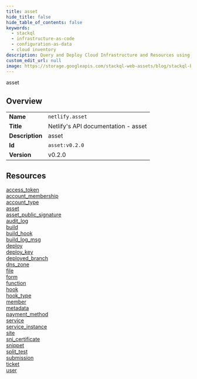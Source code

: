 ```yaml
---
title: asset
hide_title: false
hide_table_of_contents: false
keywords:
  - stackql
  - infrastructure-as-code
  - configuration-as-data
  - cloud inventory
description: Query and Deploy Cloud Infrastructure and Resources using SQL
custom_edit_url: null
image: https://storage.googleapis.com/stackql-web-assets/blog/stackql-blog-post-featured-image.png
---
```

asset  
    

## Overview
<table><tbody>
<tr><td><b>Name</b></td><td><code>netlify.asset</code></td></tr>
<tr><td><b>Title</b></td><td>Netlify's API documentation - asset</td></tr>
<tr><td><b>Description</b></td><td>asset</td></tr>
<tr><td><b>Id</b></td><td><code>asset:v0.2.0</code></td></tr>
<tr><td><b>Version</b></td><td>v0.2.0</td></tr>
</tbody></table>

## Resources
<div class="row">
<div class="providerDocColumn">
<a href="/docs/providers/netlify/asset/access_token">access_token</a><br />
<a href="/docs/providers/netlify/asset/account_membership">account_membership</a><br />
<a href="/docs/providers/netlify/asset/account_type">account_type</a><br />
<a href="/docs/providers/netlify/asset/asset">asset</a><br />
<a href="/docs/providers/netlify/asset/asset_public_signature">asset_public_signature</a><br />
<a href="/docs/providers/netlify/asset/audit_log">audit_log</a><br />
<a href="/docs/providers/netlify/asset/build">build</a><br />
<a href="/docs/providers/netlify/asset/build_hook">build_hook</a><br />
<a href="/docs/providers/netlify/asset/build_log_msg">build_log_msg</a><br />
<a href="/docs/providers/netlify/asset/deploy">deploy</a><br />
<a href="/docs/providers/netlify/asset/deploy_key">deploy_key</a><br />
<a href="/docs/providers/netlify/asset/deployed_branch">deployed_branch</a><br />
<a href="/docs/providers/netlify/asset/dns_zone">dns_zone</a><br />
<a href="/docs/providers/netlify/asset/file">file</a><br />
<a href="/docs/providers/netlify/asset/form">form</a><br />
</div>
<div class="providerDocColumn">
<a href="/docs/providers/netlify/asset/function">function</a><br />
<a href="/docs/providers/netlify/asset/hook">hook</a><br />
<a href="/docs/providers/netlify/asset/hook_type">hook_type</a><br />
<a href="/docs/providers/netlify/asset/member">member</a><br />
<a href="/docs/providers/netlify/asset/metadata">metadata</a><br />
<a href="/docs/providers/netlify/asset/payment_method">payment_method</a><br />
<a href="/docs/providers/netlify/asset/service">service</a><br />
<a href="/docs/providers/netlify/asset/service_instance">service_instance</a><br />
<a href="/docs/providers/netlify/asset/site">site</a><br />
<a href="/docs/providers/netlify/asset/sni_certificate">sni_certificate</a><br />
<a href="/docs/providers/netlify/asset/snippet">snippet</a><br />
<a href="/docs/providers/netlify/asset/split_test">split_test</a><br />
<a href="/docs/providers/netlify/asset/submission">submission</a><br />
<a href="/docs/providers/netlify/asset/ticket">ticket</a><br />
<a href="/docs/providers/netlify/asset/user">user</a><br />
</div>
</div>
